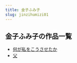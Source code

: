 ```yaml
---
title: 金子ふみ子
slug: jinzihumizi01
---
```


## 金子ふみ子の作品一覧

- [何が私をこうさせたか](hegasiwokousase-5b5)
- [父](fuuuuu-7dc)
